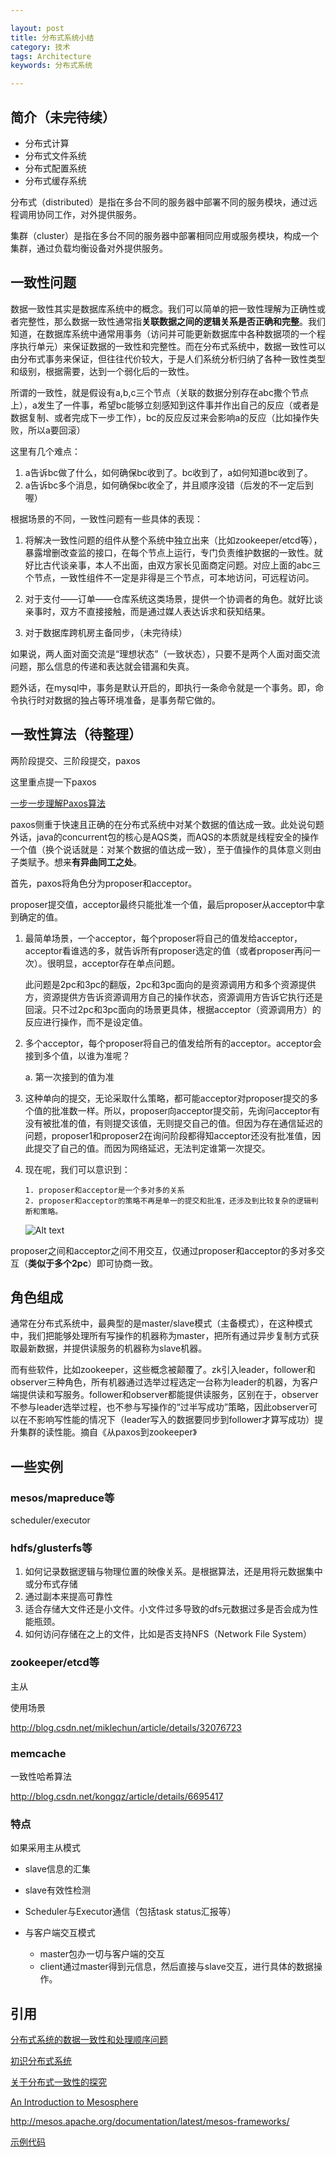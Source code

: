 ```yaml
---

layout: post
title: 分布式系统小结
category: 技术
tags: Architecture
keywords: 分布式系统

---
```


## 简介（未完待续）

- 分布式计算
- 分布式文件系统
- 分布式配置系统
- 分布式缓存系统

分布式（distributed）是指在多台不同的服务器中部署不同的服务模块，通过远程调用协同工作，对外提供服务。

集群（cluster）是指在多台不同的服务器中部署相同应用或服务模块，构成一个集群，通过负载均衡设备对外提供服务。


## 一致性问题

数据一致性其实是数据库系统中的概念。我们可以简单的把一致性理解为正确性或者完整性，那么数据一致性通常指**关联数据之间的逻辑关系是否正确和完整**。我们知道，在数据库系统中通常用事务（访问并可能更新数据库中各种数据项的一个程序执行单元）来保证数据的一致性和完整性。而在分布式系统中，数据一致性可以由分布式事务来保证，但往往代价较大，于是人们系统分析归纳了各种一致性类型和级别，根据需要，达到一个弱化后的一致性。

所谓的一致性，就是假设有a,b,c三个节点（关联的数据分别存在abc撒个节点上），a发生了一件事，希望bc能够立刻感知到这件事并作出自己的反应（或者是数据复制、或者完成下一步工作），bc的反应反过来会影响a的反应（比如操作失败，所以a要回滚）

这里有几个难点：

1. a告诉bc做了什么，如何确保bc收到了。bc收到了，a如何知道bc收到了。
2. a告诉bc多个消息，如何确保bc收全了，并且顺序没错（后发的不一定后到喔）

根据场景的不同，一致性问题有一些具体的表现：

1. 将解决一致性问题的组件从整个系统中独立出来（比如zookeeper/etcd等），暴露增删改查监的接口，在每个节点上运行，专门负责维护数据的一致性。就好比古代谈亲事，本人不出面，由双方家长见面商定问题。对应上面的abc三个节点，一致性组件不一定是非得是三个节点，可本地访问，可远程访问。

2. 对于支付——订单——仓库系统这类场景，提供一个协调者的角色。就好比谈亲事时，双方不直接接触，而是通过媒人表达诉求和获知结果。
3. 对于数据库跨机房主备同步，（未完待续）

如果说，两人面对面交流是“理想状态”（一致状态），只要不是两个人面对面交流问题，那么信息的传递和表达就会错漏和失真。

题外话，在mysql中，事务是默认开启的，即执行一条命令就是一个事务。即，命令执行时对数据的独占等环境准备，是事务帮它做的。

## 一致性算法（待整理）

两阶段提交、三阶段提交，paxos

这里重点提一下paxos

[一步一步理解Paxos算法](http://mp.weixin.qq.com/s?__biz=MjM5MDg2NjIyMA==&mid=203607654&idx=1&sn=bfe71374fbca7ec5adf31bd3500ab95a&key=8ea74966bf01cfb6684dc066454e04bb5194d780db67f87b55480b52800238c2dfae323218ee8645f0c094e607ea7e6f&ascene=1&uin=MjA1MDk3Njk1&devicetype=webwx&version=70000001&pass_ticket=2ivcW%2FcENyzkz%2FGjIaPDdMzzf%2Bberd36%2FR3FYecikmo%3D)

paxos侧重于快速且正确的在分布式系统中对某个数据的值达成一致。此处说句题外话，java的concurrent包的核心是AQS类，而AQS的本质就是线程安全的操作一个值（换个说话就是：对某个数据的值达成一致），至于值操作的具体意义则由子类赋予。想来**有异曲同工之处**。

首先，paxos将角色分为proposer和acceptor。

proposer提交值，acceptor最终只能批准一个值，最后proposer从acceptor中拿到确定的值。

1. 最简单场景，一个acceptor，每个proposer将自己的值发给acceptor，acceptor看谁选的多，就告诉所有proposer选定的值（或者proposer再问一次）。很明显，acceptor存在单点问题。

	 此问题是2pc和3pc的翻版，2pc和3pc面向的是资源调用方和多个资源提供方，资源提供方告诉资源调用方自己的操作状态，资源调用方告诉它执行还是回滚。只不过2pc和3pc面向的场景更具体，根据acceptor（资源调用方）的反应进行操作，而不是设定值。

2. 多个acceptor，每个proposer将自己的值发给所有的acceptor。acceptor会接到多个值，以谁为准呢？

	a. 第一次接到的值为准

3. 这种单向的提交，无论采取什么策略，都可能acceptor对proposer提交的多个值的批准数一样。所以，proposer向acceptor提交前，先询问acceptor有没有被批准的值，有则提交该值，无则提交自己的值。但因为存在通信延迟的问题，proposer1和proposer2在询问阶段都得知acceptor还没有批准值，因此提交了自己的值。而因为网络延迟，无法判定谁第一次提交。
4. 现在呢，我们可以意识到：

	   1. proposer和acceptor是一个多对多的关系
	   2. proposer和acceptor的策略不再是单一的提交和批准，还涉及到比较复杂的逻辑判断和策略。

	  ![Alt text](/public/upload/architecture/paxos_flow.png)
	  
proposer之间和acceptor之间不用交互，仅通过proposer和acceptor的多对多交互（**类似于多个2pc**）即可协商一致。

## 角色组成

通常在分布式系统中，最典型的是master/slave模式（主备模式），在这种模式中，我们把能够处理所有写操作的机器称为master，把所有通过异步复制方式获取最新数据，并提供读服务的机器称为slave机器。

而有些软件，比如zookeeper，这些概念被颠覆了。zk引入leader，follower和observer三种角色，所有机器通过选举过程选定一台称为leader的机器，为客户端提供读和写服务。follower和observer都能提供读服务，区别在于，observer不参与leader选举过程，也不参与写操作的“过半写成功”策略，因此observer可以在不影响写性能的情况下（leader写入的数据要同步到follower才算写成功）提升集群的读性能。摘自《从paxos到zookeeper》



## 一些实例

### mesos/mapreduce等

scheduler/executor

### hdfs/glusterfs等

1. 如何记录数据逻辑与物理位置的映像关系。是根据算法，还是用将元数据集中或分布式存储
2. 通过副本来提高可靠性
3. 适合存储大文件还是小文件。小文件过多导致的dfs元数据过多是否会成为性能瓶颈。
4. 如何访问存储在之上的文件，比如是否支持NFS（Network File System）


### zookeeper/etcd等

主从

使用场景

http://blog.csdn.net/miklechun/article/details/32076723

### memcache

一致性哈希算法


http://blog.csdn.net/kongqz/article/details/6695417

### 特点

如果采用主从模式

- slave信息的汇集
- slave有效性检测
- Scheduler与Executor通信（包括task status汇报等）
- 与客户端交互模式

    - master包办一切与客户端的交互
    - client通过master得到元信息，然后直接与slave交互，进行具体的数据操作。




## 引用

[分布式系统的数据一致性和处理顺序问题](http://www.nginx.cn/4331.html)

[初识分布式系统](http://www.hollischuang.com/archives/655)

[关于分布式一致性的探究](http://www.hollischuang.com/archives/663)

[An Introduction to Mesosphere](https://www.digitalocean.com/community/tutorials/an-introduction-to-mesosphere)

[http://mesos.apache.org/documentation/latest/mesos-frameworks/ ](http://mesos.apache.org/documentation/latest/mesos-frameworks/)

[示例代码](https://github.com/qiankunli/mesos/)